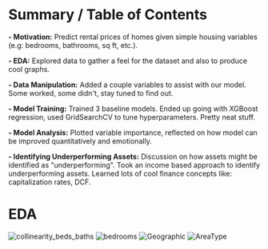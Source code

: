 # Summary / Table of Contents
**- Motivation:** Predict rental prices of homes given simple housing variables (e.g: bedrooms, bathrooms, sq ft, etc.).

**- EDA:** Explored data to gather a feel for the dataset and also to produce cool graphs. 

**- Data Manipulation:** Added a couple variables to assist with our model. Some worked, some didn't, stay tuned to find out. 

**- Model Training:** Trained 3 baseline models. Ended up going with XGBoost regression, used GridSearchCV to tune hyperparameters. Pretty neat stuff.

**- Model Analysis:** Plotted variable importance, reflected on how model can be improved quantitatively and emotionally.

**- Identifying Underperforming Assets:** Discussion on how assets might be identified as "underperforming". Took an income based approach to identify underperforming assets. Learned lots of cool finance concepts like: capitalization rates, DCF. 



# EDA 

![collinearity_beds_baths](https://github.com/user-attachments/assets/5ce43e98-0518-4ed0-8845-670227f11941)
![bedrooms](https://github.com/user-attachments/assets/739ec0f0-671f-473c-afc2-647a11169f1e)
![Geographic](https://github.com/user-attachments/assets/9cb07484-361a-40c1-acee-62806fd40b44)
![AreaType](https://github.com/user-attachments/assets/59f48dc9-922a-43f2-a2de-58e02b8ddaeb)
